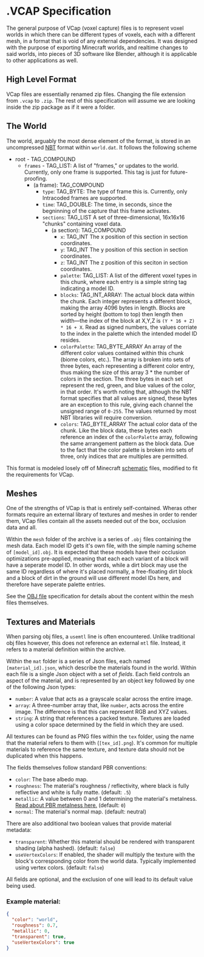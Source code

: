 # .VCAP Specification
The general purpose of VCap (voxel capture) files is to represent voxel worlds in which there can be different types of voxels, each with a different mesh, in a format that is void of any external dependencies. It was designed with the purpose of exporting Minecraft worlds, and realtime changes to said worlds, into pieces of 3D software like Blender, although it is applicable to other applications as well.

## High Level Format
VCap files are essentially renamed zip files. Changing the file extension from `.vcap` to `.zip`. The rest of this specification will assume we are looking inside the zip package as if it were a folder.

## The World
The world, arguably the most dense element of the format, is stored in an uncompressed [NBT](https://wiki.vg/NBT) format within `world.dat`. It follows the following scheme

- root - TAG_COMPOUND
    - `frames` - TAG_LIST: A list of "frames," or updates to the world. Currently, only one frame
    is supported. This tag is just for future-proofing.
        - (a frame): TAG_COMPOUND
            - `type`: TAG_BYTE: The type of frame this is. Currently, only Intracoded frames are supported.
            - `time`: TAG_DOUBLE: The time, in seconds, since the begninning of the capture that this frame activates.
            - `sections`: TAG_LIST A set of three-dimensional, 16x16x16 "chunks" containing voxel data.
                - (a section): TAG_COMPOUND
                    - `x`: TAG_INT The x position of this section in section coordinates.
                    - `y`: TAG_INT The y position of this section in section coordinates.
                    - `z`: TAG_INT The z position of this seciton in section coordinates.
                    - `palette`: TAG_LIST: A list of the different voxel types in this chunk, where each entry is a simple string tag indicating a model ID.
                    - `blocks`: TAG_INT_ARRAY: The actual block data within the chunk. Each integer represents a different block, making the array 4096 bytes in length. Blocks are sorted by height (bottom to top) then length then width—the index of the block at X,Y,Z is `(Y * 16 + Z) * 16 + X`. Read as signed numbers, the values corriate to the index in the palette which the intended model ID resides.
                    - `colorPalette`: TAG_BYTE_ARRAY An array of the different color values contained within this chunk (biome colors, etc.). The array is broken into sets of three bytes, each representing a different color entry, thus making the size of this array 3 * the number of colors in the section. The three bytes in each set represent the red, green, and blue values of the color, in that order. It's worth noting that, although the NBT format specifies that all values are signed, these bytes are an exception to this rule, giving each channel the unsigned range of `0-255`. The values returned by most NBT libraries will require conversion.
                    - `colors`: TAG_BYTE_ARRAY The actual color data of the chunk. Like the block data, these bytes each reference an index of the `colorPalette` array, following the same arrangement pattern as the block data. Due to the fact that the color palette is broken into sets of three, only indices that are multiples are permitted.

This format is modeled losely off of Minecraft [schematic](https://minecraft.fandom.com/wiki/Schematic_file_format) files, modified to fit the requirements for VCap.

## Meshes
One of the strengths of VCap is that is entirely self-contained. Wheras other formats require an external library of textures and meshes in order to render them, VCap files contain all the assets needed out of the box, occlusion data and all.

Within the `mesh` folder of the archive is a series of `.obj` files containing the mesh data. Each model ID gets it's own file, with the simple naming scheme of `[model_id].obj`. It is expected that these models have their occlusion optimizations pre-applied, meaning that each each variant of a block will have a seperate model ID. In other words, while a dirt block may use the same ID regardless of where it's placed normally, a free-floating dirt block and a block of dirt in the ground will use different model IDs here,
and therefore have seperate palette entries.

See the [OBJ file](https://en.wikipedia.org/wiki/Wavefront_.obj_file) specification for details about the content within the mesh files themselves.

## Textures and Materials
When parsing obj files, a `usemtl` line is often encountered. Unlike traditional obj files however, this does not reference an external `mtl` file.
Instead, it refers to a material definition within the archive.

Within the `mat` folder is a series of Json files, each named `[material_id].json`, which describe the materials found in the world. Within each file is a single Json object with a set of *fields*. Each field controls an aspect of the material, and is represented by an object key followed by one of the following Json types:
* `number`: A value that acts as a grayscale scalar across the entire image.
* `array`: A three-number array that, like `number`, acts across the entire image. The difference is that this can represent RGB and XYZ values.
* `string`: A string that references a packed texture. Textures are loaded using a color space determined by the field in which they are used.

All textures can be found as PNG files within the `tex` folder, using the name that the material refers to them with (`[tex_id].png`). It's common for multiple materials to reference the same texture, and texture data should not be duplicated when this happens.

The fields themselves follow standard PBR conventions:
* `color`: The base albedo map.
* `roughness`: The material's roughness / reflectivity, where black is fully reflective and white is fully matte. (default: `.5`)
* `metallic`: A value between 0 and 1 determining the material's metalness. [Read about PBR metalness here.](https://www.chaosgroup.com/blog/understanding-metalness) (default: `0`)
* `normal`: The material's normal map. (default: neutral)

There are also additional two boolean values that provide material metadata:
* `transparent`: Whether this material should be rendered with transparent shading (alpha hashed). (default: `false`)
* `useVertexColors`: If enabled, the shader will multiply the texture with the block's corresponding color from the world data. Typically implemented using vertex colors. (default: `false`) 

All fields are optional, and the exclusion of one will lead to its default value being used.


### Example material:
```json
{
  "color": "world",
  "roughness": 0.7,
  "metallic": 0,
  "transparent": true,
  "useVertexColors": true
}
```